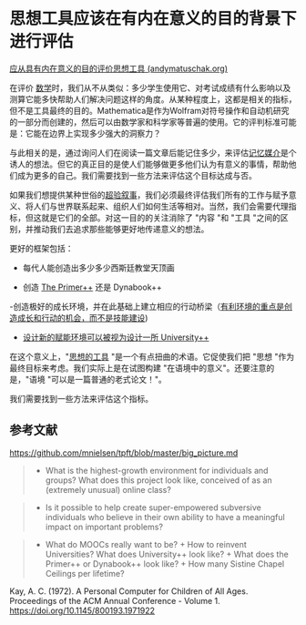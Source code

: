 # 思想工具应该在有内在意义的目的背景下进行评估

[应从具有内在意义的目的评价思想工具 (andymatuschak.org)](https://notes.andymatuschak.org/z494jinM6aNqjzLuVenhH3tkgMWuDgzby3odm)

在评价 [数学](https://notes.andymatuschak.org/zihU6LodtWSUP6dGPDQmM4UqCp4sAXSvJAb)时，我们从不从类似：多少学生使用它、对考试成绩有什么影响以及测算它能多快帮助人们解决问题这样的角度。从某种程度上，这都是相关的指标，但不是工具最终的目的。Mathematica是作为Wolfram对符号操作和自动机研究的一部分而创建的，然后可以由数学家和科学家等普遍的使用。它的评判标准可能是：它能在边界上实现多少强大的洞察力？

与此相关的是，通过询问人们在阅读一篇文章后能记住多少，来评估[记忆媒介](https://notes.andymatuschak.org/z4rRX3qwSSJRsEkdXKwH2shamgHNeRthrMLiF)是个诱人的想法。但它的真正目的是使人们能够做更多他们认为有意义的事情，帮助他们成为更多的自己。我们需要找到一些方法来评估这个目标达成与否。

如果我们想提供某种世俗的[超验叙事](https://notes.andymatuschak.org/z415U4CPdKAcFCNtkAFmKPw3DVAhrAPqPqwPB)，我们必须最终评估我们所有的工作与赋予意义、将人们与世界联系起来、组织人们如何生活等相对。当然，我们会需要代理指标，但这就是它们的全部。对这一目的的关注消除了 "内容 "和 "工具 "之间的区别，并推动我们去追求那些能够更好地传递意义的想法。

更好的框架包括：

- 每代人能创造出多少多少西斯廷教堂天顶画

- 创造 [The Primer++](https://notes.andymatuschak.org/z2LSeViHDq9uQaPzrQvUgqsotZTKRgBZMm24) 还是 Dynabook++

-创造极好的成长环境，并在此基础上建立相应的行动桥梁（[有利环境的重点是创造成长和行动的机会，而不是技能建设](https://notes.andymatuschak.org/z5th5bWm6VhB6PPbYB97gUKMdnaZe5atntRza))

- [设计新的赋能环境可以被视为设计一所 University++](https://notes.andymatuschak.org/z7VvaRXqJ9ftH18TPKpySuRiEkLj9N9MFLQAW)

在这个意义上，"[思想的工具](https://notes.andymatuschak.org/z5YhNc8HVKxjg9a3h3SeCyKqnNDFgiY6WGrM) "是一个有点扭曲的术语。它促使我们把 "思想 "作为最终目标来考虑。我们实际上是在试图构建 "在语境中的意义"。还要注意的是，"语境 "可以是一篇普通的老式论文！"。

我们需要找到一些方法来评估这个指标。

## 参考文献

https://github.com/mnielsen/tpft/blob/master/big_picture.md

> - What is the highest-growth environment for individuals and groups? What does this project look like, conceived of as an (extremely unusual) online class?

> - Is it possible to help create super-empowered subversive individuals who believe in their own ability to have a meaningful impact on important problems?

> - What do MOOCs really want to be? + How to reinvent Universities? What does University++ look like? + What does the Primer++ or Dynabook++ look like? + How many Sistine Chapel Ceilings per lifetime?

Kay, A. C. (1972). A Personal Computer for Children of All Ages. Proceedings of the ACM Annual Conference - Volume 1. https://doi.org/10.1145/800193.1971922